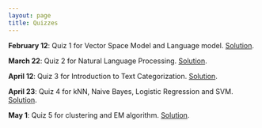 ```yaml
---
layout: page
title: Quizzes
---
```


**February 12**: Quiz 1 for Vector Space Model and Language model. [Solution]({{site.baseurl}}/docs/quizzes/quiz1-solution.pdf).

**March 22**: Quiz 2 for Natural Language Processing. [Solution]({{site.baseurl}}/docs/quizzes/quiz2-solution.pdf).

**April 12**: Quiz 3 for Introduction to Text Categorization. [Solution]({{site.baseurl}}/docs/quizzes/quiz3-solution.pdf).

**April 23**: Quiz 4 for kNN, Naive Bayes, Logistic Regression and SVM. [Solution]({{site.baseurl}}/docs/quizzes/quiz4-solution.pdf).

**May 1**: Quiz 5 for clustering and EM algorithm. [Solution]({{site.baseurl}}/docs/quizzes/quiz5-solution.pdf).